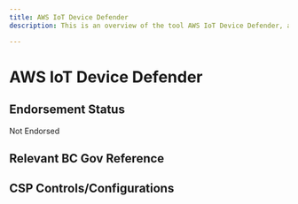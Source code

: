 ```yaml
---
title: AWS IoT Device Defender
description: This is an overview of the tool AWS IoT Device Defender, and its current status  within BC Gov.

---
```

<!---
Note: this is a generated file.  You should not edit it directly.  Please check https://github.com/bcgov/cloud-pathfinder for details.
-->
# AWS IoT Device Defender



## Endorsement Status
Not Endorsed

## Relevant BC Gov Reference


## CSP Controls/Configurations
